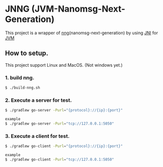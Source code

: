 # JNNG (JVM-Nanomsg-Next-Generation)

This project is a wrapper of [nng](https://github.com/nanomsg/nng)\(nanomsg-next-generation) by using [JNI](https://en.wikipedia.org/wiki/Java_Native_Interface) for [JVM](https://en.wikipedia.org/wiki/Java_virtual_machine)

## How to setup.

This project support Linux and MacOS. (Not windows yet.)

### 1. build nng.
```bash
$ ./build-nng.sh
```

### 2. Execute a server for test.
```bash
$ ./gradlew go-server -Purl="{protocol}://{ip}:{port}"

example
$ ./gradlew go-server -Purl="tcp://127.0.0.1:5050"
```

### 3. Execute a client for test.
```bash
$ ./gradlew go-client -Purl="{protocol}://{ip}:{port}"

example
$ ./gradlew go-client -Purl="tcp://127.0.0.1:5050"
```